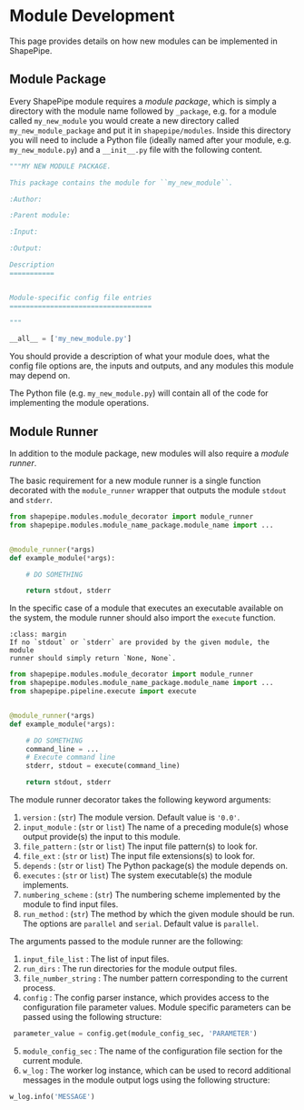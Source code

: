 # Module Development

This page provides details on how new modules can be implemented in ShapePipe.

## Module Package

Every ShapePipe module requires a *module package*, which is simply a directory
with the module name followed by `_package`, e.g. for a module called
`my_new_module` you would create a new directory called `my_new_module_package`
and put it in `shapepipe/modules`. Inside this directory you will need to
include a Python file (ideally named after your module, e.g.
`my_new_module.py`) and a `__init__.py` file with the following content.

```python
"""MY NEW MODULE PACKAGE.

This package contains the module for ``my_new_module``.

:Author:

:Parent module:

:Input:

:Output:

Description
===========


Module-specific config file entries
===================================

"""

__all__ = ['my_new_module.py']
```

You should provide a description of what your module does, what the config file
options are, the inputs and outputs, and any modules this module may depend on.

The Python file (e.g. `my_new_module.py`) will contain all of the code for
implementing the module operations.

## Module Runner

In addition to the module package, new modules will also require a
*module runner*.

The basic requirement for a new module runner is a single function decorated
with the `module_runner` wrapper that outputs the module `stdout` and
`stderr`.

```python
from shapepipe.modules.module_decorator import module_runner
from shapepipe.modules.module_name_package.module_name import ...


@module_runner(*args)
def example_module(*args):

    # DO SOMETHING

    return stdout, stderr
```

In the specific case of a module that executes an executable available on the
system, the module runner should also import the `execute` function.

```{note}
:class: margin
If no `stdout` or `stderr` are provided by the given module, the module
runner should simply return `None, None`.
```

```python
from shapepipe.modules.module_decorator import module_runner
from shapepipe.modules.module_name_package.module_name import ...
from shapepipe.pipeline.execute import execute


@module_runner(*args)
def example_module(*args):

    # DO SOMETHING
    command_line = ...
    # Execute command line
    stderr, stdout = execute(command_line)

    return stdout, stderr
```



The module runner decorator takes the following keyword arguments:

1. `version` : (`str`) The module version. Default value is `'0.0'`.
2. `input_module` :  (`str` or `list`) The name of a preceding module(s)
   whose output provide(s) the input to this module.
3. `file_pattern` : (`str` or `list`) The input file pattern(s) to look for.
4. `file_ext` : (`str` or `list`) The input file extensions(s) to look for.
5. `depends` : (`str` or `list`) The Python package(s) the module depends on.
6. `executes` : (`str` or `list`) The system executable(s) the module
   implements.
7. `numbering_scheme` : (`str`) The numbering scheme implemented by the module
   to find input files.
9. `run_method` : (`str`) The method by which the given module should be run.
   The options are `parallel` and `serial`. Default value is `parallel`.

The arguments passed to the module runner are the following:

1. `input_file_list` : The list of input files.
2. `run_dirs` : The run directories for the module output files.
3. `file_number_string` : The number pattern corresponding to the current
   process.
4. `config` : The config parser instance, which provides access to the
   configuration file parameter values. Module specific parameters can be
   passed using the following structure:

```python
 parameter_value = config.get(module_config_sec, 'PARAMETER')
```

5. `module_config_sec` : The name of the configuration file section for the
   current module.
6. `w_log` : The worker log instance, which can be used to record additional
   messages in the module output logs using the following structure:

```python
w_log.info('MESSAGE')
```
